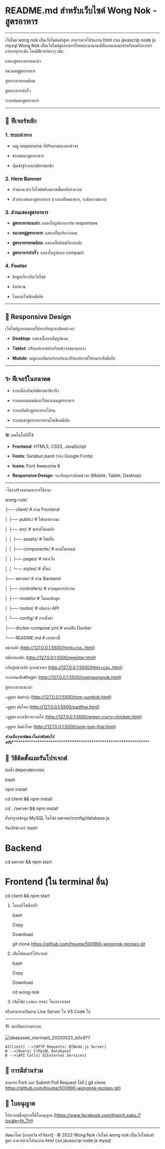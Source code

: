 
# README.md สำหรับเว็บไซต์ Wong Nok - สูตรอาหาร
*******************************************************************************************************************************************************************
เว็บไชด์ wong nok  เป็นเว็บไชด์แชร์สูตร อาหารด้วยโปรแกรม html css javascrip   node js mysql 
Wong Nok เป็นเว็บไซต์สูตรอาหารไทยและนานาชาติที่ออกแบบมาสำหรับคนรักการทำอาหารทุกระดับ โดยมีฟีเจอร์ต่างๆ เช่น:

แสดงสูตรอาหารแนะนำ

หมวดหมู่สูตรอาหาร

สูตรอาหารยอดนิยม

สูตรอาหารทำเร็ว

ระบบค้นหาสูตรอาหาร

*******************************************************************************************************************************************************************

## 🎨 ฟีเจอร์หลัก

### 1. ระบบนำทาง

-   เมนู responsive ที่ปรับตามขนาดหน้าจอ
    
-   ช่องค้นหาสูตรอาหาร
    
-   ปุ่มเข้าสู่ระบบ/สมัครสมาชิก
    

### 2. Hero Banner

-   ส่วนแนะนำเว็บไซต์พร้อมภาพพื้นหลังสวยงาม
    
-   ตัวกรองค้นหาสูตรอาหาร (เวลาเตรียมอาหาร, ระดับความยาก)
    

### 3. ส่วนแสดงสูตรอาหาร

-   **สูตรอาหารแนะนำ**: แสดงในรูปแบบการ์ด responsive
    
-   **หมวดหมู่สูตรอาหาร**: แสดงเป็นกริดวงกลม
    
-   **สูตรอาหารยอดนิยม**: แสดงเป็นลิสต์เรียงลำดับ
    
-   **สูตรอาหารทำเร็ว**: แสดงในรูปแบบ compact
    

### 4. Footer

-   ข้อมูลเกี่ยวกับเว็บไซต์
    
-   ลิงก์ด่วน
    
-   ไอคอนโซเชียลมีเดีย
  *******************************************************************************************************************************************************************

## 📱 Responsive Design

เว็บไซต์ถูกออกแบบให้รองรับทุกระดับหน้าจอ:

-   **Desktop**: แสดงเนื้อหาเต็มรูปแบบ
    
-   **Tablet**: ปรับเลย์เอาต์สำหรับหน้าจอขนาดกลาง
    
-   **Mobile**: เมนูแบบฮัมเบอร์เกอร์และปรับเลย์เอาต์ให้เหมาะกับมือถือ
    
*******************************************************************************************************************************************************************

## ✨ ฟีเจอร์ในอนาคต

-   ระบบล็อกอิน/สมัครสมาชิกจริง
    
-   ระบบคอมเมนต์และให้คะแนนสูตรอาหาร
    
-   ระบบบันทึกสูตรอาหารโปรด
    
-   ระบบแชร์สูตรอาหารผ่านโซเชียลมีเดีย
 
*******************************************************************************************************************************************************************
🛠️ เทคโนโลยีที่ใช้

-   **Frontend**: HTML5, CSS3, JavaScript
    
-   **Fonts**: Sarabun,kanit (จาก Google Fonts) 
    
-   **Icons**: Font Awesome 6
    
-   **Responsive Design**: รองรับทุกระดับหน้าจอ (Mobile, Tablet, Desktop)
    

****************************************************************************************************************************************************************
-โครงสร้างเพจและการใช้งาน-

wong-nok/

├── client/                  # ส่วน Frontend

│   ├── public/              # ไฟล์สาธารณะ

│   ├── src/                 # ซอร์สโค้ดหลัก

│   │   ├── assets/          # ไฟล์สื่อ

│   │   ├── components/      # คอมโพเนนต์

│   │   ├── pages/           # หน้าเว็บ

│   │   └── styles/          # สไตล์

├── server/                  # ส่วน Backend

│   ├── controllers/         # ควบคุมการทำงาน

│   ├── models/              # โมเดลข้อมูล

│   ├── routes/              # เส้นทาง API

│   └── config/              # การตั้งค่า

├── docker-compose.yml       # คอนฟิก Docker

└── README.md                # เอกสารนี้

หน้าหลัก  (http://127.0.0.1:5500/html+css..html)

สมัครสมาชิก (http://127.0.0.1:5500/register.html)

กลับสู่หน้าหลัก ทุกหน้าเพจ (http://127.0.0.1:5500/html+css..html)

ระบบสมาชิก#login (http://127.0.0.1:5500/loginwongnok.html)

สูตรอาหารแนะนำ 

-ดูสูตร ต้มยำกุ้ง (http://127.0.0.1:5500/tom-yumkok.html)

-ดูสูตร ผัดไทย (http://127.0.0.1:5500/padthai.html)

-ดูสูตร แกงเขียวหวานไก่ (http://127.0.0.1:5500/green-curry-chicken.html)

-ดูสูตร ส้มตำไทย (http://127.0.0.1:5500/som-tum-thai.html)


*****************************ส่วนอื่นๆจะพัฒนาในลำดับต่อไปครับ*********************************************************************************************

## 🚀 วิธีติดตั้งและรันโปรเจกต์

ติดตั้ง dependencies:

bash

npm install

cd client && npm install

cd ../server && npm install

ตั้งค่าฐานข้อมูล MySQL ในไฟล์ server/config/database.js

รันเซิร์ฟเวอร์:
bash

# Backend

cd server && npm start

# Frontend (ใน terminal อื่น)

cd client && npm start




1.  โคลนรีโพซิทอรี:
    
    bash
    
    Copy
    
    Download
    
    git clone https://github.com/hnume/500990-wongnok-recipes.git
    
2.  เปิดโฟลเดอร์โปรเจกต์:
    
    bash
    
    Copy
    
    Download
    
    cd wong-nok
    
3.  เปิดไฟล์  `index.html`  ในเบราว์เซอร์    

หรือสามารถเปิดผ่าน Live Server ใน VS Code ได้
*******************************************************************************************************************************************************************
🏗️ สถาปัตยกรรมระบบ

![deepseek_mermaid_20250523_b0c977](https://github.com/user-attachments/assets/1e14a616-c303-481b-b0b3-b83491e2ad01)

    
    
    
    A[Client] -->|HTTP Requests| B[Node.js Server]
    B -->|Query| C[MySQL Database]
    B -->|API Calls| D[External Services]



















## 🤝 การมีส่วนร่วม

สามารถ Fork และ Submit Pull Request ได้ที่  [ git clone https://github.com/hnume/500990-wongnok-recipes.git)


## 📜 ใบอนุญาต

โปรเจกต์นี้อยู่ภายใต้ใบอนุญาต (https://www.facebook.com/thwich.paks.i?locale=th_TH)

-------------------------------------------------------------------------------------------------------------------------------------------------------------------

พัฒนาโดย [นายทวิช ศรีจันทร์] · © 2023 Wong Nok
เว็บไชด์ wong nok เป็นเว็บไชด์แชร์สูตร อาหารด้วยโปรแกรม html css javascrip node js mysql
